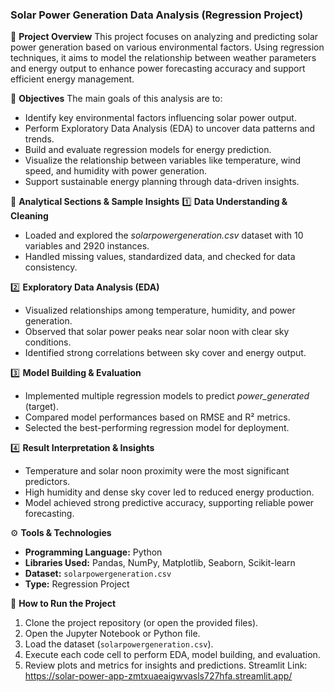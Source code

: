 ###  Solar Power Generation Data Analysis (Regression Project)

📌 **Project Overview**
This project focuses on analyzing and predicting solar power generation based on various environmental factors. Using regression techniques, it aims to model the relationship between weather parameters and energy output to enhance power forecasting accuracy and support efficient energy management.

🎯 **Objectives**
The main goals of this analysis are to:

* Identify key environmental factors influencing solar power output.
* Perform Exploratory Data Analysis (EDA) to uncover data patterns and trends.
* Build and evaluate regression models for energy prediction.
* Visualize the relationship between variables like temperature, wind speed, and humidity with power generation.
* Support sustainable energy planning through data-driven insights.

🧠 **Analytical Sections & Sample Insights**
1️⃣ **Data Understanding & Cleaning**

* Loaded and explored the *solarpowergeneration.csv* dataset with 10 variables and 2920 instances.
* Handled missing values, standardized data, and checked for data consistency.

2️⃣ **Exploratory Data Analysis (EDA)**

* Visualized relationships among temperature, humidity, and power generation.
* Observed that solar power peaks near solar noon with clear sky conditions.
* Identified strong correlations between sky cover and energy output.

3️⃣ **Model Building & Evaluation**

* Implemented multiple regression models to predict *power_generated* (target).
* Compared model performances based on RMSE and R² metrics.
* Selected the best-performing regression model for deployment.

4️⃣ **Result Interpretation & Insights**

* Temperature and solar noon proximity were the most significant predictors.
* High humidity and dense sky cover led to reduced energy production.
* Model achieved strong predictive accuracy, supporting reliable power forecasting.

⚙️ **Tools & Technologies**

* **Programming Language:** Python
* **Libraries Used:** Pandas, NumPy, Matplotlib, Seaborn, Scikit-learn
* **Dataset:** `solarpowergeneration.csv`
* **Type:** Regression Project

🧾 **How to Run the Project**

1. Clone the project repository (or open the provided files).
2. Open the Jupyter Notebook or Python file.
3. Load the dataset (`solarpowergeneration.csv`).
4. Execute each code cell to perform EDA, model building, and evaluation.
5. Review plots and metrics for insights and predictions.
Streamlit Link: https://solar-power-app-zmtxuaeaigwvasls727hfa.streamlit.app/
